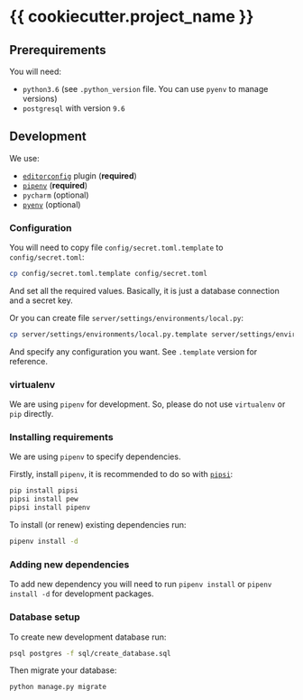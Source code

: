 # {{ cookiecutter.project_name }}

## Prerequirements

You will need:

- `python3.6` (see `.python_version` file. You can use `pyenv` to manage versions)
- `postgresql` with version `9.6`


## Development

We use:

- [`editorconfig`](http://editorconfig.org/) plugin (**required**)
- [`pipenv`](https://github.com/kennethreitz/pipenv) (**required**)
- `pycharm` (optional)
- [`pyenv`](https://github.com/pyenv/pyenv) (optional)

### Configuration

You will need to copy file `config/secret.toml.template` to `config/secret.toml`:

```bash
cp config/secret.toml.template config/secret.toml
```

And set all the required values. Basically, it is just a database connection and a secret key.

Or you can create file `server/settings/environments/local.py`:

```bash
cp server/settings/environments/local.py.template server/settings/environments/local.py
```

And specify any configuration you want. See `.template` version for reference.

### virtualenv

We are using `pipenv` for development. So, please do not use `virtualenv` or `pip` directly.

### Installing requirements

We are using `pipenv` to specify dependencies.

Firstly, install `pipenv`, it is recommended to do so with [`pipsi`](https://github.com/mitsuhiko/pipsi):

```bash
pip install pipsi
pipsi install pew
pipsi install pipenv
```

To install (or renew) existing dependencies run:

```bash
pipenv install -d
```

### Adding new dependencies

To add new dependency you will need to run `pipenv install` or `pipenv install -d` for development packages.

### Database setup

To create new development database run:

```bash
psql postgres -f sql/create_database.sql
```

Then migrate your database:

```bash
python manage.py migrate
```
